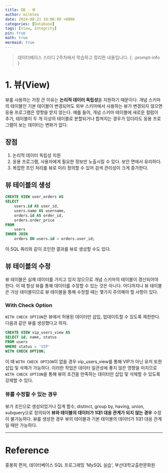 ```yaml
---
title: DB - 뷰
author: milktea
date: 2024-08-21 10:00:00 +0800
categories: [Database]
tags: [View, Integrity]
pin: true
math: true
mermaid: true
---
```


> 데이터베이스 스터디 2주차에서 학습하고 정리한 내용입니다.
{: .prompt-info }

# 1. 뷰(View)
뷰를 사용하는 가장 큰 이유는 **논리적 데이터 독립성**을 지원하기 때문이다.
개념 스키마의 테이블인 기본 테이블이 변경되어도 외부 스키마에서 사용하는 뷰가 변경되지 않으면 응용 프로그램은 영향을 받지 않는다.
예를 들어, 개념 스키마 테이블에 새로운 컬럼이 추가, 테이블이 두 개 이상의 테이블로 분할되거나 합쳐지는 경우가 있더라도 응용 프로그램이 보는 데이터는 변화가 없다.

## 장점
1. 논리적 데이터 독립성 지원
2. 응용 프로그램, 사용자에게 필요한 정보만 노출시킬 수 있다. 보안 면에서 유리하다.
3. 복잡한 조인 처리를 뷰로 미리 정의할 수 있어 검색 관리성이 크게 증가한다.

## 뷰 테이블의 생성
```sql
CREATE VIEW user_orders AS
SELECT 
    users.id AS user_id, 
    users.name AS username,
    orders.id AS order_id,
    orders.order_price
FROM 
    users
INNER JOIN
    orders ON users.id = orders.user_id;
```

이 SQL 쿼리와 같이 조인한 결과를 뷰로 생성할 수도 있다.

## 뷰 테이블의 수정
뷰 테이블은 실제 데이터를 가지고 있지 않으므로 개념 스키마의 테이블이 갱신되어야 한다.
이 때 항상 뷰를 통해 데이터를 수정할 수 있는 것은 아니다.
어디까지나 뷰 테이블은 가상 테이블이므로 뷰 테이블을 통해 수정할 때는 몇가지 주의해야 할 사항이 있다.

### With Check Option
`WITH CHECK OPTION`은 뷰에서 허용된 데이터만 삽입, 업데이트할 수 있도록 제한한다.
다음과 같은 뷰를 생성했다고 하자.

```sql
CREATE VIEW vip_users_view AS
SELECT id, name, status
FROM users
WHERE status = 'VIP'
WITH CHECK OPTION;
```

이 때 `WITH CHECK OPTION`이 없을 경우 vip_users_view를 통해 VIP가 아닌 유저 또한 삽입 및 삭제가 가능하다.
이러한 작업은 데이터 일관성에 좋지 않은 영향을 미치므로 `WITH CHECK OPTION`을 통해 뷰의 조건을 만족하는 데이터만 삽입 및 삭제할 수 있도록 강제할 수 있다.

### 뷰를 수정할 수 있는 경우
뷰가 조인으로 생성되었거나 집계 함수, distinct, group by, having, union, subquery으로 정의되어 **뷰와 테이블의 데이터가 1대1 대응 관계가 되지 않는 경우** 수정이 불가능하다.
뷰를 생성한 경우 뷰의 테이블과 기본 테이블의 데이터가 1대1 대응 관계일 때만 가능하다.

---
# Reference
홍봉희 편저, 데이터베이스 SQL 프로그래밍 'MySQL 실습', 부산대학교출판문화원


